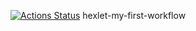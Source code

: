 [![Actions Status](https://github.com/KonstKazan/hexlet-my-first-workflow/actions/workflows/workflow.yml/badge.svg)](https://github.com/KonstKazan/hexlet-my-first-workflow/actions)
hexlet-my-first-workflow